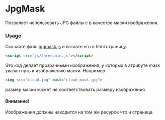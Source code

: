 JpgMask
=======

Позволяет использовать JPG файлы с в качестве маски изображения.


### Usage ###
Скачайте файл [jpgmask.js](https://raw.github.com/Borodin/JpgMask/master/lib/jpgmask.js) и вставте его в html страницу.

```html
<script src="js/three.min.js"></script>
```

Это код делает прозрачными изображения, у которых в атрибуте mask указан путь к изображению маски.
Например:

```html
<img src="cloud.jpg" mask="cloud_mask.jpg">
```
размер маски может не соответствовать размеру изображения

#### Внимание! ####
Изображения должны находится на том же ресурсе что и страница.

